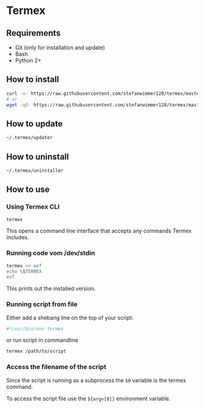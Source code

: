 # Termex

## Requirements

- Git (only for installation and update)
- Bash
- Python 2+

## How to install

``` bash
curl -o- https://raw.githubusercontent.com/stefanwimmer128/termex/master/installer | bash
# or
wget -qO- https://raw.githubusercontent.com/stefanwimmer128/termex/master/installer | bash
```

## How to update

``` bash
~/.termex/updater
```

## How to uninstall

``` bash
~/.termex/uninstaller
```

## How to use

### Using Termex CLI

``` bash
termex
```

This opens a command line interface that accepts any commands Termex includes.

### Running code vom /dev/stdin

``` bash
termex << eof
echo \$TERMEX
eof
```

This prints out the installed version.

### Running script from file

Either add a shebang line on the top of your script:

``` bash
#!/usr/bin/env termex
```

or run script in commandline

``` bash
termex /path/to/script
```

### Access the filename of the script

Since the script is running as a subprocess the `$0` variable is the termex command.

To access the script file use the `${argv[0]}` environment variable.

